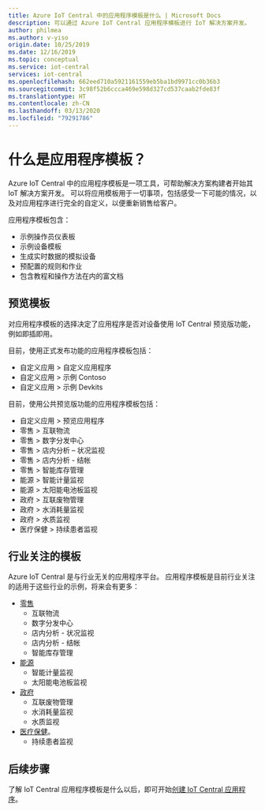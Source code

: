 ```yaml
---
title: Azure IoT Central 中的应用程序模板是什么 | Microsoft Docs
description: 可以通过 Azure IoT Central 应用程序模板进行 IoT 解决方案开发。
author: philmea
ms.author: v-yiso
origin.date: 10/25/2019
ms.date: 12/16/2019
ms.topic: conceptual
ms.service: iot-central
services: iot-central
ms.openlocfilehash: 662eed710a5921161559eb5ba1bd9971cc0b36b3
ms.sourcegitcommit: 3c98f52b6ccca469e598d327cd537caab2fde83f
ms.translationtype: HT
ms.contentlocale: zh-CN
ms.lasthandoff: 03/13/2020
ms.locfileid: "79291786"
---
```

# <a name="what-are-application-templates"></a>什么是应用程序模板？

Azure IoT Central 中的应用程序模板是一项工具，可帮助解决方案构建者开始其 IoT 解决方案开发。 可以将应用模板用于一切事项，包括感受一下可能的情况，以及对应用程序进行完全的自定义，以便重新销售给客户。

应用程序模板包含：

- 示例操作员仪表板
- 示例设备模板
- 生成实时数据的模拟设备
- 预配置的规则和作业
- 包含教程和操作方法在内的富文档

## <a name="preview-templates"></a>预览模板

对应用程序模板的选择决定了应用程序是否对设备使用 IoT Central 预览版功能，例如即插即用。

目前，使用正式发布功能的应用程序模板包括： 

- 自定义应用 > 自定义应用程序
- 自定义应用 > 示例 Contoso
- 自定义应用 > 示例 Devkits

目前，使用公共预览版功能的应用程序模板包括： 

- 自定义应用 > 预览应用程序
- 零售 > 互联物流
- 零售 > 数字分发中心
- 零售 > 店内分析 – 状况监视
- 零售 > 店内分析 - 结帐
- 零售 > 智能库存管理
- 能源 > 智能计量监视
- 能源 > 太阳能电池板监视
- 政府 > 互联废物管理
- 政府 > 水消耗量监视
- 政府 > 水质监视
- 医疗保健 > 持续患者监视


## <a name="industry-focused-templates"></a>行业关注的模板

Azure IoT Central 是与行业无关的应用程序平台。 应用程序模板是目前行业关注的适用于这些行业的示例，将来会有更多：

- [零售](../retail/overview-iot-central-retail-pnp.md)
  - 互联物流
  - 数字分发中心
  - 店内分析 - 状况监视
  - 店内分析 - 结帐
  - 智能库存管理
- [能源](../energy/overview-iot-central-energy.md)
  - 智能计量监视
  - 太阳能电池板监视
- [政府](../government/overview-iot-central-government.md)
  - 互联废物管理
  - 水消耗量监视
  - 水质监视
- [医疗保健](../healthcare/overview-iot-central-healthcare.md)。
  - 持续患者监视

## <a name="next-steps"></a>后续步骤

了解 IoT Central 应用程序模板是什么以后，即可开始[创建 IoT Central 应用程序](quick-deploy-iot-central.md)。